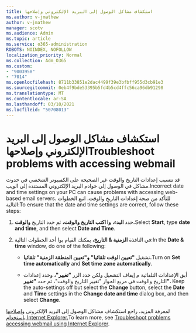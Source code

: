 ```yaml
---
title: استكشاف مشاكل الوصول إلى البريد الإلكتروني وإصلاحها
ms.author: v-jmathew
author: v-jmathew
manager: scotv
ms.audience: Admin
ms.topic: article
ms.service: o365-administration
ROBOTS: NOINDEX, NOFOLLOW
localization_priority: Normal
ms.collection: Adm_O365
ms.custom:
- "9003958"
- "7014"
ms.openlocfilehash: 8711b33851e2dac4499f39e3bfbff955d3cb91e3
ms.sourcegitcommit: 0eb4f9bde53395b5fd4b5cd4ffc56ca96db91298
ms.translationtype: MT
ms.contentlocale: ar-SA
ms.lasthandoff: 03/10/2021
ms.locfileid: "50708013"
---
```

# <a name="troubleshoot-problems-with-accessing-webmail"></a><span data-ttu-id="286a0-102">استكشاف مشاكل الوصول إلى البريد الإلكتروني وإصلاحها</span><span class="sxs-lookup"><span data-stu-id="286a0-102">Troubleshoot problems with accessing webmail</span></span>

<span data-ttu-id="286a0-103">قد تتسبب إعدادات التاريخ والوقت غير الصحيحة على الكمبيوتر الشخصي في حدوث مشاكل في الوصول إلى خوادم البريد الإلكتروني المستندة إلى الويب.</span><span class="sxs-lookup"><span data-stu-id="286a0-103">Incorrect date and time settings on your PC can cause problems with accessing web-based email servers.</span></span> <span data-ttu-id="286a0-104">للتأكد من صحة إعدادات التاريخ والوقت، اتبع الخطوات التالية:</span><span class="sxs-lookup"><span data-stu-id="286a0-104">To ensure that the date and time settings are correct, follow these steps:</span></span>

1. <span data-ttu-id="286a0-105">حدد **البدء،** **وا اكتب التاريخ والوقت،** ثم حدد التاريخ **والوقت.**</span><span class="sxs-lookup"><span data-stu-id="286a0-105">Select **Start**, type **date and time**, and then select **Date and Time**.</span></span>
2. <span data-ttu-id="286a0-106">في النافذة **الزمنية & التاريخ،** يمكنك القيام بوا أحد الخطوات التالية:</span><span class="sxs-lookup"><span data-stu-id="286a0-106">In the **Date & time** window, do one of the following:</span></span>

    - <span data-ttu-id="286a0-107">تشغيل **"تعيين الوقت تلقائيا"** **و"تعيين المنطقة الزمنية" تلقائيا.**</span><span class="sxs-lookup"><span data-stu-id="286a0-107">Turn on **Set time automatically** and **Set time zone automatically**.</span></span>

    - <span data-ttu-id="286a0-108">أبق الإعدادات التلقائية م إيقاف التشغيل ولكن  حدد  الزر **"تغيير"،** وحدد إعدادات التاريخ والوقت في مربع الحوار "تغيير التاريخ والوقت"، ثم حدد **"تغيير".** </span><span class="sxs-lookup"><span data-stu-id="286a0-108">Keep the auto-settings off but select the **Change** button, select the **Date** and **Time** settings in the **Change date and time** dialog box, and then select **Change**.</span></span>

<span data-ttu-id="286a0-109">لمعرفة المزيد، راجع استكشاف مشاكل الوصول إلى البريد الإلكتروني [وإصلاحها باستخدام Internet Explorer.](https://answers.microsoft.com/windows/forum/all/problem-accessing-email-through-ie/41f871f3-6df3-4bc9-a5bd-7f71651a2888)</span><span class="sxs-lookup"><span data-stu-id="286a0-109">To learn more, see [Troubleshoot problems accessing webmail using Internet Explorer](https://answers.microsoft.com/windows/forum/all/problem-accessing-email-through-ie/41f871f3-6df3-4bc9-a5bd-7f71651a2888).</span></span>
